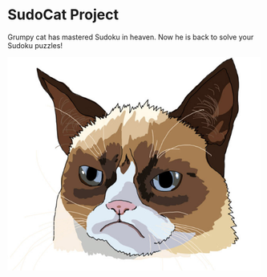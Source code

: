 # SudoCat Project  
  
  Grumpy cat has mastered Sudoku in heaven. Now he is back to solve your Sudoku puzzles!  
  
  ![gcat](Gcat.jpeg "mehh")
